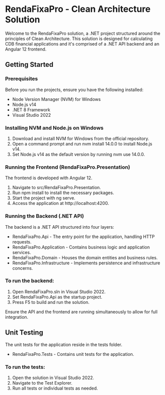 # RendaFixaPro - Clean Architecture Solution

Welcome to the RendaFixaPro solution, a .NET project structured around the principles of Clean Architecture. This solution is designed for calculating CDB financial applications and it's comprised of a .NET API backend and an Angular 12 frontend.

## Getting Started

### Prerequisites

Before you run the projects, ensure you have the following installed:

- Node Version Manager (NVM) for Windows
- Node.js v14
- .NET 8 Framework
- Visual Studio 2022

### Installing NVM and Node.js on Windows

1. Download and install NVM for Windows from the official repository.
2. Open a command prompt and run nvm install 14.0.0 to install Node.js v14.
3. Set Node.js v14 as the default version by running nvm use 14.0.0.


### Running the Frontend (RendaFixaPro.Presentation)

The frontend is developed with Angular 12.


1. Navigate to src/RendaFixaPro.Presentation.
2. Run npm install to install the necessary packages.
3. Start the project with ng serve.
4. Access the application at http://localhost:4200.


### Running the Backend (.NET API)

The backend is a .NET API structured into four layers:

- RendaFixaPro.Api - The entry point for the application, handling HTTP requests.
- RendaFixaPro.Application - Contains business logic and application services.
- RendaFixaPro.Domain - Houses the domain entities and business rules.
- RendaFixaPro.Infrastructure - Implements persistence and infrastructure concerns.

### To run the backend:

1. Open RendaFixaPro.sln in Visual Studio 2022.
2. Set RendaFixaPro.Api as the startup project.
3. Press F5 to build and run the solution.

Ensure the API and the frontend are running simultaneously to allow for full integration.


## Unit Testing

The unit tests for the application reside in the tests folder.

- RendaFixaPro.Tests - Contains unit tests for the application.

### To run the tests:

1. Open the solution in Visual Studio 2022.
2. Navigate to the Test Explorer.
3. Run all tests or individual tests as needed.

